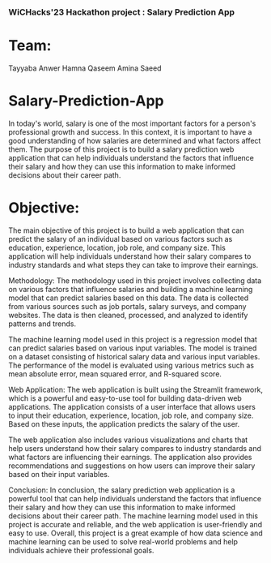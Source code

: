 ### WiCHacks'23 Hackathon project : Salary Prediction App

# Team:
Tayyaba Anwer
Hamna Qaseem
Amina Saeed


# Salary-Prediction-App
In today's world, salary is one of the most important factors for a person's professional growth and success. In this context, it is important to have a good understanding of how salaries are determined and what factors affect them. The purpose of this project is to build a salary prediction web application that can help individuals understand the factors that influence their salary and how they can use this information to make informed decisions about their career path.

# Objective:
The main objective of this project is to build a web application that can predict the salary of an individual based on various factors such as education, experience, location, job role, and company size. This application will help individuals understand how their salary compares to industry standards and what steps they can take to improve their earnings.

Methodology:
The methodology used in this project involves collecting data on various factors that influence salaries and building a machine learning model that can predict salaries based on this data. The data is collected from various sources such as job portals, salary surveys, and company websites. The data is then cleaned, processed, and analyzed to identify patterns and trends.

The machine learning model used in this project is a regression model that can predict salaries based on various input variables. The model is trained on a dataset consisting of historical salary data and various input variables. The performance of the model is evaluated using various metrics such as mean absolute error, mean squared error, and R-squared score.

Web Application:
The web application is built using the Streamlit framework, which is a powerful and easy-to-use tool for building data-driven web applications. The application consists of a user interface that allows users to input their education, experience, location, job role, and company size. Based on these inputs, the application predicts the salary of the user.

The web application also includes various visualizations and charts that help users understand how their salary compares to industry standards and what factors are influencing their earnings. The application also provides recommendations and suggestions on how users can improve their salary based on their input variables.

Conclusion:
In conclusion, the salary prediction web application is a powerful tool that can help individuals understand the factors that influence their salary and how they can use this information to make informed decisions about their career path. The machine learning model used in this project is accurate and reliable, and the web application is user-friendly and easy to use. Overall, this project is a great example of how data science and machine learning can be used to solve real-world problems and help individuals achieve their professional goals.
